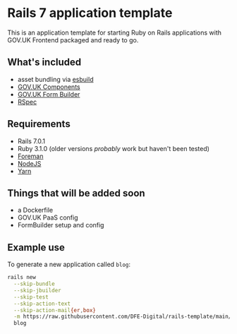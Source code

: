 # Rails 7 application template

This is an application template for starting Ruby on Rails applications with GOV.UK Frontend packaged and ready to go.

## What's included

* asset bundling via [esbuild](https://esbuild.github.io/)
* [GOV.UK Components](https://govuk-components.netlify.app/)
* [GOV.UK Form Builder](https://govuk-form-builder.netlify.app/)
* [RSpec](https://rspec.info/)

## Requirements

* Rails 7.0.1
* Ruby 3.1.0 (older versions _probably_ work but haven't been tested)
* [Foreman](https://github.com/ddollar/foreman)
* [NodeJS](https://nodejs.org/en/)
* [Yarn](https://yarnpkg.com/)

## Things that will be added soon

* a Dockerfile
* GOV.UK PaaS config
* FormBuilder setup and config

## Example use

To generate a new application called `blog`:

```sh
rails new                                                                          \
  --skip-bundle                                                                    \
  --skip-jbuilder                                                                  \
  --skip-test                                                                      \
  --skip-action-text                                                               \
  --skip-action-mail{er,box}                                                       \
  -m https://raw.githubusercontent.com/DFE-Digital/rails-template/main/template.rb \
  blog
```

